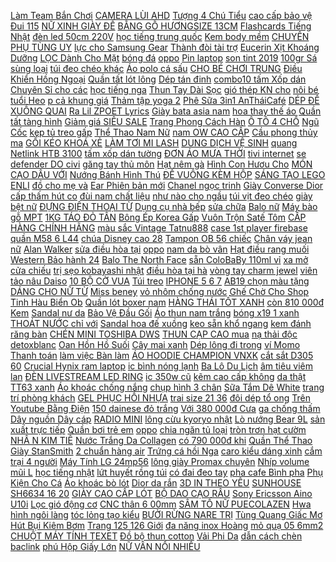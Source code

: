 [Làm Team Bắn Chơi](https://magioithieumomo.haitrieuweb.com/p0/3/467/live-free-fire-tuyen-tay-to-lam-team-ban-choi-tieu-gaming-ma-momo/) [CAMERA LÙI AHD](https://pds5.ndk.vn/p0/227/305/camera-lui-ahd-so-sanh-danh-gia/) [Tượng 4 Chú Tiểu](https://pds6.ndk.vn/p0/271/293/tuong-4-chu-tieu-doi-non-so-sanh-danh-gia/) [cao cấp bảo vệ](https://pds5.ndk.vn/p0/223/256/duoc-chon-mau-ga-chong-tham-cotton-cao-cap-bao-ve-nem-1m6x2m-1m8x2m-so-sanh-danh-gia/) [Đui 115](https://pds3.ndk.vn/p0/126/508/dui-115-so-sanh-danh-gia/) [NỮ XINH GIÀY ĐẾ](https://pds5.ndk.vn/p0/224/179/giay-nu-xinh-giay-de-banh-mi-dep-mau-moi-so-sanh-danh-gia/) [BẰNG GỖ HƯƠNGSIZE 13CM](https://pds7.ndk.vn/p0/329/311/ong-dot-tram-huong-bang-go-huongsize-13cm-anh-that-so-sanh-danh-gia/) [Flashcards Tiếng Nhật](https://sites.google.com/site/maysuoi2w/flashcards-tieng-nhat) [đèn led 50cm 220V](https://pds2.ndk.vn/p0/84/812/thanh-den-led-50cm-220v-72led-so-sanh-danh-gia/) [học tiếng trung quốc](https://hoctiengtrungquoc0.blogspot.com/2017/12/le-ngoc-tuan-noi-ve-du-ifan-du-hot-nhat.html) [Kem body mềm](https://pds.ndk.vn/p0/51/148/kem-body-mem-so-sanh-danh-gia/) [CHUYÊN PHỤ TÙNG UY](https://pds.ndk.vn/p0/2/981/sale-nhong-sen-dia-cho-xe-winner-chinh-hang-honda-giau-motor-chuyen-phu-tung-uy-tin-so-sanh-danh-gia/) [lực cho Samsung Gear](https://pds.ndk.vn/p0/36/346/kinh-cuong-luc-cho-samsung-gear-s2-so-sanh-danh-gia/) [Thành đòi tài trợ](https://magioithieumomo.haitrieuweb.com/p0/3/185/hat-mai-uoc-mo-3-hau-truong-tap-3thi-sinh-co-giong-ca-ngay-ngat-khien-tran-thanh-doi-tai-tro-album-ma-momo/) [Eucerin Xịt Khoáng Dưỡng](https://pds2.ndk.vn/p0/70/789/eucerin-xit-khoang-duong-am-cho-da-50ml-so-sanh-danh-gia/) [LỌC Dành Cho Mặt](https://pds4.ndk.vn/p0/190/47/phin-loc-danh-cho-mat-na-phong-doc-so-sanh-danh-gia/) [bóng đá](https://bongda5.blogspot.com/2018/04/nhung-kieu-ghi-ban-trong-bong-sut-xa-vo.html) [oppo](https://oppo6.blogspot.com/2017/10/oppo-vivo-revealed-40000-per-month-for.html) [Pin laptop](https://pinlaptop0.blogspot.com) [son tint 2019](https://pds4.ndk.vn/p0/196/742/son-tint-2019-so-sanh-danh-gia/) [100gr Sá sùng loại](https://pds6.ndk.vn/p0/258/545/100gr-sa-sung-loai-xuat-khau-sach-cat-trung-bien-nha-trang-so-sanh-danh-gia/) [túi đeo chéo khác](https://pds5.ndk.vn/p0/229/569/tui-deo-cheo-khac-doremon-so-sanh-danh-gia/) [Áo polo cá sấu](https://pds4.ndk.vn/p0/179/208/ao-polo-ca-sau-lacoste-so-sanh-danh-gia/) [CHO BÉ CHƠI TRUNG](https://pds3.ndk.vn/p0/139/33/bo-canh-tien-co-den-cho-be-choi-trung-thu-so-sanh-danh-gia/) [Điều Khiển Hồng Ngoại](https://pds3.ndk.vn/p0/118/392/trung-tam-dieu-khien-hong-ngoai-wr1-smartz-pm-so-sanh-danh-gia/) [Quần tất lót lông](https://pds2.ndk.vn/p0/76/972/quan-tat-lot-long-3d-day-dan-hang-loai-1-so-sanh-danh-gia/) [Dép tán đinh](https://pds4.ndk.vn/p0/194/770/dep-tan-dinh-so-sanh-danh-gia/) [combo10 tấm Xốp dán](https://pds6.ndk.vn/p0/291/52/combo10-tam-xop-dan-tuong-gia-da-3d-chau-au-so-sanh-danh-gia/) [Chuyên Sỉ cho các](https://pds.ndk.vn/p0/11/502/mu-luoi-trai-sport-nua-dau-chuyen-si-cho-cac-shop-ban-le-gia-xuong-so-sanh-danh-gia/) [học tiếng nga](https://hoctiengnga0.blogspot.com/2018/01/nau-viet-nam-cach-lam-mon-ca-me-kho.html) [Thun Tay Dài Sọc](https://pds4.ndk.vn/p0/171/723/d304-ao-thun-tay-dai-soc-cheo-so-sanh-danh-gia/) [gió thép KN cho](https://pds.ndk.vn/p0/0/549/loc-gio-thep-kn-cho-vario-so-sanh-danh-gia/) [nôi bé tuổi Heo](https://pds7.ndk.vn/p0/320/932/set-bong-thoi-noi-be-tuoi-heo-day-du-rem-bom-keo-dan-so-sanh-danh-gia/) [p cả khung giá](https://pds.ndk.vn/p0/16/923/man-khung-m6-2m-dep-ca-khung-gia-re-so-sanh-danh-gia/) [Thảm tập yoga 2](https://pds4.ndk.vn/p0/173/743/tham-tap-yoga-2-lop-so-sanh-danh-gia/) [Phê Sữa 3in1 AnTháiCafé](https://pds3.ndk.vn/p0/122/242/combo-10-goi-ca-phe-sua-3in1-anthaicafe-goi-18g-so-sanh-danh-gia/) [DÉP ĐẾ XUỒNG QUAI](https://pds2.ndk.vn/p0/70/788/duoc-giam-10k-cuoc-dep-de-xuong-quai-trong-9p-sang-chanh-so-sanh-danh-gia/) [Ra Lil ZPOET Lyrics](https://magioithieumomo.haitrieuweb.com/p0/3/39/yeu-tu-dau-ma-ra-lil-zpoetlyrics-videomeens-ma-momo/) [Giày bata asia nam](https://pds7.ndk.vn/p0/308/418/giay-bata-asia-nam-nu-so-sanh-danh-gia/) [hoa thay thế áo](https://pds7.ndk.vn/p0/312/681/mieng-dan-dau-nhu-hoa-thay-the-ao-nguc-so-sanh-danh-gia/) [Quần tất tàng hình](https://pds5.ndk.vn/p0/246/827/quan-tat-tang-hinh-so-sanh-danh-gia/) [Giảm giá SIÊU SALE](https://cachlamdep3.blogspot.com/2020/01/giam-gia-sieu-sale-cho-xem-hang-that.html) [Trang Phong Cách Hàn](https://pds.ndk.vn/p0/0/432/balo-nhi-nu-thoi-trang-phong-cach-han-quoc-cnt-bl20-so-sanh-danh-gia/) [Ô TÔ 4 CHỔ](https://pds6.ndk.vn/p0/277/581/ac-quy-khoi-dong-o-to-4-cho-khong-cham-nuoc-so-sanh-danh-gia/) [Ngũ Cốc](https://pds4.ndk.vn/p0/167/832/ngu-coc-so-sanh-danh-gia/) [kẹp tủ treo gấp](https://pds3.ndk.vn/p0/126/408/sieu-tien-loi-thung-rac-kep-tu-treo-gap-gon-nha-bep-thung-rac-da-nang-gap-gon-so-sanh-danh-gia/) [Thể Thao Nam Nữ](https://pds2.ndk.vn/p0/97/912/giay-sneaker-the-thao-nam-nu-trang-phoi-den-so-sanh-danh-gia/) [nam OW CAO CẤP](https://pds.ndk.vn/p0/23/389/hot-bo-quan-ao-he-nam-ow-cao-cap-sieu-re-so-sanh-danh-gia/) [Cầu phong thủy ma](https://pds.ndk.vn/p0/32/526/cau-phong-thuy-mau-vang-tu-nhien-so-sanh-danh-gia/) [GỐI KÉO KHOÁ XẺ](https://pds7.ndk.vn/p0/316/129/chan-vay-om-but-chi-dai-den-goi-keo-khoa-xe-sau-c40-so-sanh-danh-gia/) [LÀM TƠI MI LASH](https://pds4.ndk.vn/p0/179/515/mascara-lam-toi-mi-lash-sensational-den-maybeline-nhat-ban-so-sanh-danh-gia/) [DUNG DỊCH VỆ SINH](https://pds3.ndk.vn/p0/132/729/xit-phu-khoa-thao-duoc-dung-dich-ve-sinh-phu-nu-thao-duoc-so-sanh-danh-gia/) [quang Netlink HTB 3100](https://pds.ndk.vn/p0/53/711/bo-converter-quang-netlink-htb-3100-ab-so-sanh-danh-gia/) [tấm xốp dán tường](https://pds6.ndk.vn/p0/259/653/bo-10-tam-xop-dan-tuong-mieng-dan-tuong-gia-gach-xop-3d-dan-tuong-so-sanh-danh-gia/) [ĐƠN ÁO MƯA THỜI](https://pds5.ndk.vn/p0/225/605/ao-mua-don-ao-mua-thoi-trang-so-sanh-danh-gia/) [tivi internet](https://tiviinternet1.blogspot.com/2017/11/iphone-8-iphone-x-namdaik.html) [se defender DO civi](http://cv.xn--kimtinonline1-jr2g7a.vn/p0/0/663/como-se-defender-do-civi-19-kiem-tien-affiliate-civi-vn/) [găng tay thủ môn](https://pds5.ndk.vn/p0/244/768/gang-tay-thu-mon-so-sanh-danh-gia/) [Hạt nêm gà](https://pds6.ndk.vn/p0/269/85/hat-nem-ga-so-sanh-danh-gia/) [Hình Con Hươu Cho](https://pds3.ndk.vn/p0/130/774/thu-nhun-bom-hoi-hinh-con-huou-cho-be-yeu-so-sanh-danh-gia/) [MÓN CẠO DÂU VỚI](https://pds2.ndk.vn/p0/78/53/bo-3-mon-cao-dau-voi-36-luoi-dao-cao-so-sanh-danh-gia/) [Nướng Bánh Hình Thú](https://pds3.ndk.vn/p0/110/901/may-nuong-banh-hinh-thu-magic-bullet-so-sanh-danh-gia/) [ĐẾ VUÔNG KÈM HỘP](https://pds2.ndk.vn/p0/76/103/bot-nu-de-vuong-kem-hop-ma-7707-so-sanh-danh-gia/) [SÁNG TẠO LEGO ENLI](https://pds2.ndk.vn/p0/79/55/free-ship-ghep-hinh-sang-tao-lego-enli-460-chi-tiet-hop-nhuabuon-si-re-so-sanh-danh-gia/) [đồ cho mẹ và](https://pds4.ndk.vn/p0/166/176/tui-dung-do-cho-me-va-be-so-sanh-danh-gia/) [Ear Phiên bản mới](https://pds3.ndk.vn/p0/130/958/tai-nghe-xiaomi-piston-lite-in-ear-phien-ban-moi-2017-so-sanh-danh-gia/) [Chanel ngọc trinh](https://pds4.ndk.vn/p0/156/384/chanel-ngoc-trinh-so-sanh-danh-gia/) [Giày Converse Dior](https://pds6.ndk.vn/p0/281/759/giay-converse-dior-so-sanh-danh-gia/) [cấp thấm hút co](https://pds2.ndk.vn/p0/66/376/combo-5-quan-lot-nam-lung-citymen-chat-vai-cotton-cao-cap-tham-hut-co-gian-tot-hang-san-xuat-tai-viet-nam-quan-xi-so-sanh-danh-gia/) [đùi nam chất liệu](https://pds3.ndk.vn/p0/110/626/gia-sock-quan-lot-boxer-nam-sip-dui-nam-chat-lieu-cotton-co-gian-thoang-mat-tham-hut-mo-hoi-tot-gia-sock-so-sanh-danh-gia/) [như nào cho ngầu](https://rocket1h.haitrieuweb.com/p0/6/477/mo-bia-nhu-nao-cho-ngau-anh-em-nvtien-rocket-1h-tang-thoi-gian/) [túi vịt đeo chéo](https://pds5.ndk.vn/p0/221/275/tui-vit-deo-cheo-so-sanh-danh-gia/) [giày bệt nữ](https://pds2.ndk.vn/p0/93/347/giay-bet-nu-so-sanh-danh-gia/) [ĐỰNG ĐIỆN THOẠI TỪ](https://pds5.ndk.vn/p0/229/290/bao-da-bo-gia-van-ca-sau-dung-dien-thoai-tu-4-65inch-so-sanh-danh-gia/) [Dụng cụ nhà bếp](https://sites.google.com/site/maykhoan1x/dung-cu-nha-bep-khac) [sửa chữa](https://suachua2.blogspot.com/2017/12/ao-bitcoin-free-va-au-tu-bitcoin-tren.html) [Balo nữ](https://sites.google.com/site/totnhatx1x1/balo-nu) [Máy bào gỗ MPT](https://pds5.ndk.vn/p0/210/395/may-bao-go-mpt-mpl8205-cong-suat-560w-so-sanh-danh-gia/) [1KG TÁO ĐỎ TÂN](https://pds5.ndk.vn/p0/219/598/1kg-tao-do-tan-cuong-hang-loai-1-sieu-ngon-so-sanh-danh-gia/) [Bông Ép Korea Gấp](https://pds.ndk.vn/p0/27/916/dem-han-quoc-1m2x2mx5cm-bong-ep-korea-gap-3-bh-5-nam-gia-re-so-sanh-danh-gia/) [Vuôn Trộn Satế Tôm](https://pds.ndk.vn/p0/6/435/500gbanh-trang-vuon-tron-sate-tomtrungnghia-so-sanh-danh-gia/) [CẤP HÀNG CHÍNH HÃNG](https://pds7.ndk.vn/p0/319/134/hang-depvip-dong-ho-co-fngeen-nam-cao-cap-hang-chinh-hang-bao-hanh-1-nam-so-sanh-danh-gia/) [màu sắc Vintage Tatnu888](https://pds7.ndk.vn/p0/303/53/10-doi-tat-gan-nu-mau-sac-vintage-tatnu888-0987721020-so-sanh-danh-gia/) [case 1st player firebase](https://pds.ndk.vn/p0/36/383/vo-case-1st-player-firebase-x2-so-sanh-danh-gia/) [quần M58 6 L44](https://pds2.ndk.vn/p0/95/778/bim-merries-dan-nb-906-s826-m644-l58-quan-m586-l446-xl386-xxl262-so-sanh-danh-gia/) [chúa Disney cao 28](https://pds2.ndk.vn/p0/86/212/bup-be-cong-chua-disney-cao-28-cm-fullbox-so-sanh-danh-gia/) [Tampon OB 56 chiếc](https://pds3.ndk.vn/p0/143/222/tampon-ob-56-chiec-so-sanh-danh-gia/) [Chân váy jean nữ](https://pds4.ndk.vn/p0/185/374/chan-vay-jean-nu-bui-bam-so-sanh-danh-gia/) [Alan Walker](https://alanwalker0.blogspot.com/2017/11/huong-dan-bat-nut-kiem-tin-kiem-tien.html) [sửa điều hòa tại](https://suadieuhoatainha1.blogspot.com/2018/01/ky-thuat-lam-chuong-nuoi-ln-rung-quy-mo.html) [oppo](https://oppo6.blogspot.com/2018/01/su-kien-my-pham-m-white-ra-mat-san-pham.html) [nam da bò vân](https://pds.ndk.vn/p0/30/878/bao-hanh-1-namgiay-luoi-nam-da-bo-van-ca-sau-de-cao-su-khau-chac-chan-so-sanh-danh-gia/) [Hạt điều rang muối](https://pds2.ndk.vn/p0/84/633/hat-dieu-rang-muoi-loai-vo-doi-500gr-an-la-me-so-sanh-danh-gia/) [Western Bảo hành 24](https://pds6.ndk.vn/p0/285/275/o-cung-di-dong-320gb-30-western-bao-hanh-24-thang-1-doi-1-so-sanh-danh-gia/) [Balo The North Face](https://pds4.ndk.vn/p0/188/764/balo-the-north-face-so-sanh-danh-gia/) [sẵn ColoBaBy 110ml vỉ](https://pds5.ndk.vn/p0/241/178/sua-pha-san-colobaby-110ml-vi-4-hop-so-sanh-danh-gia/) [xa mở cửa chiếu](https://pds5.ndk.vn/p0/207/332/xe-dieu-khien-tu-xa-mo-cua-chieu-den-size-khung-pin-sac-112-so-sanh-danh-gia/) [trị sẹo kobayashi nhật](https://pds3.ndk.vn/p0/105/866/kem-tri-seo-kobayashi-nhat-ban-so-sanh-danh-gia/) [điều hòa tại hà](https://suadieuhoahanoi2.blogspot.com/2017/11/mo-hop-anh-gia-chi-tiet-iphone-7-en.html) [vòng tay charm jewel](https://pds3.ndk.vn/p0/136/764/vong-tay-charm-jewel-so-sanh-danh-gia/) [viên tảo nâu Daiso](https://sites.google.com/site/luachon1x1/ho-tro-he-mien-dich/fucoidan-vien-tao-nau-daiso-goi-20-ngay-chi-voi-65800d) [10 BỘ CỜ VUA](https://pds.ndk.vn/p0/44/550/10-bo-co-vua-ban-giay-so-sanh-danh-gia/) [Túi treo](https://pds5.ndk.vn/p0/208/304/tui-treo-so-sanh-danh-gia/) [IPHONE 5 6 7](https://pds6.ndk.vn/p0/260/497/gia-si-op-tron-den-iphone-5678plusxxsxsmax-so-sanh-danh-gia/) [AB19 chọn màu tặng](https://pds2.ndk.vn/p0/67/848/sieu-basic-bo-2-ao-thun-nam-co-be-pigofashion-ab19-chon-mau-tang-kem-deal-0d-1-quan-dui-boxer-thoi-trang-so-sanh-danh-gia/) [DÁNG CHO NỮ TỪ](https://pds5.ndk.vn/p0/246/25/cho-xem-hang-ao-kieu-tay-lo-cham-bi-duyen-dang-cho-nu-tu-48-den-58kg-shop-bao-dep-so-sanh-danh-gia/) [Miss beney](https://pds6.ndk.vn/p0/0/764/miss-beney-so-sanh-danh-gia/) [vỏ nhôm chống nước](https://pds4.ndk.vn/p0/162/304/nguon-led-12v-33a-vo-nhom-chong-nuoc-ngoai-troi-12v-400w-vo-nhom-ngoai-troi-so-sanh-danh-gia/) [Ghế Chờ Cho Shop](https://pds5.ndk.vn/p0/214/325/ghe-cho-cho-shop-du-mau-lien-he-van-chuyen-so-sanh-danh-gia/) [Tinh Hàu Biển Ob](https://pds.ndk.vn/p0/41/153/tinh-hau-bien-ob-30v-so-sanh-danh-gia/) [Quần lót boxer nam](https://sites.google.com/site/khoaxecua1x/quan-lot-boxer-nam) [HÀNG THÁI TỐT XANH](https://bongda5.blogspot.com/2020/03/giam-gia-bo-quan-ao-bong-hang-thai-tot.html) [còn 810 000đ Kem](https://dongho6.blogspot.com/2019/11/chi-con-810000-kem-duong-trangtri-mun.html) [Sandal nư da](https://pds4.ndk.vn/p0/152/738/sandal-nu-da-so-sanh-danh-gia/) [Bảo Vệ Đầu Gối](https://pds3.ndk.vn/p0/110/528/bo-goi-bang-goi-pj-bang-bao-ve-dau-goi-bang-goi-the-thao-so-sanh-danh-gia/) [Áo thun nam trắng](https://pds5.ndk.vn/p0/246/287/ao-thun-nam-trang-dai-tay-so-sanh-danh-gia/) [bóng x19 1 xanh](https://pds3.ndk.vn/p0/134/613/giay-da-bong-x191-xanh-ngoc-tf-so-sanh-danh-gia/) [THOÁT NƯỚC chỉ với](https://sites.google.com/site/banhchung2203/noi-that-phong-tam/phi-90-pheu-thoat-nuoc-chi-voi-112800d) [Sandal hoa đế xuồng](https://pds.ndk.vn/p0/0/325/sandal-hoa-de-xuong-so-sanh-danh-gia/) [keo sẵn khổ ngang](https://pds4.ndk.vn/p0/180/426/5m-giay-dan-kinh-co-keo-san-kho-ngang-90cm-so-sanh-danh-gia/) [kem đánh răng bàn](https://pds3.ndk.vn/p0/133/333/hop-dung-kem-danh-rang-ban-chai-so-sanh-danh-gia/) [CHÉN MINI TOSHIBA DWS](https://pds4.ndk.vn/p0/189/20/may-rua-chen-mini-toshiba-dws-22avn-k-so-sanh-danh-gia/) [THUN CẠP CAO mua](https://sites.google.com/site/gaubongd3124/quan-tay-nu/149460d---quan-tay-nu-cotton-co-gian-lung-thun-cap-cao-mua-ngay) [nạ thải độc detoxblanc](https://pds2.ndk.vn/p0/98/264/mat-na-thai-doc-detoxblanc-mau-moi-so-sanh-danh-gia/) [Oan Hồn Hồ Suối](https://magioithieumomo.haitrieuweb.com/p0/2/222/giai-thoat-oan-hon-ho-suoi-lam-ma-momo/) [Cây mai xanh](https://pds.ndk.vn/p0/0/249/cay-mai-xanh-so-sanh-danh-gia/) [Dép lông đi trong](https://pds3.ndk.vn/p0/110/436/dep-long-di-trong-nha-so-sanh-danh-gia/) [ví Momo Thanh toán](https://magioithieumomo.haitrieuweb.com/p0/2/184/mua-ve-vang-coc-bang-vi-momo-thanh-toan-appstore-voi-momo-moi-nhat-2020-ma-momo/) [làm việc Bàn làm](https://pds4.ndk.vn/p0/152/503/ban-lam-viec-ban-lam-viec-so-sanh-danh-gia/) [ÁO HOODIE CHAMPION VNXK](https://pds5.ndk.vn/p0/207/468/ao-hoodie-champion-vnxk-so-sanh-danh-gia/) [cắt sắt D305 60](https://pds.ndk.vn/p0/48/67/luoi-hop-kim-cat-sat-d305602542622-so-sanh-danh-gia/) [Crucial Hynix ram laptop](https://pds5.ndk.vn/p0/227/110/samsung-micron-crucial-hynix-ram-laptop-sx-nam-2019-so-sanh-danh-gia/) [ic bình nóng lạnh](https://pds7.ndk.vn/p0/321/842/ic-binh-nong-lanh-so-sanh-danh-gia/) [Ba Lô Du Lịch](https://pds.ndk.vn/p0/12/3/ba-lo-du-lich-thoi-trang-haras-hrs133-so-sanh-danh-gia/) [âm tiêu viêm lan](https://pds4.ndk.vn/p0/161/483/hong-am-tieu-viem-lan-chi-x2-se-khit-lam-hong-so-sanh-danh-gia/) [ĐÈN LIVESTREAM LED RING](https://pds5.ndk.vn/p0/235/246/hot-hot-hot-den-livestream-led-ring-35-cm-tron-bo-nhu-hinh-so-sanh-danh-gia/) [ic 350w cũ](https://pds.ndk.vn/p0/62/877/ic-350w-cu-so-sanh-danh-gia/) [kẽm cao cấp không](https://pds.ndk.vn/p0/26/510/day-kem-cao-cap-khong-gi-so-sanh-danh-gia/) [da thật TT63 xanh](https://pds5.ndk.vn/p0/230/851/giay-tang-chieu-cao-nam-da-that-tt63-xanh-cao-5cm-so-sanh-danh-gia/) [Áo khoác chống nắng](https://pds4.ndk.vn/p0/192/233/ao-khoac-chong-nang-so-sanh-danh-gia/) [chụp hình 3 chân](https://pds7.ndk.vn/p0/317/700/gay-chup-hinh-3-chan-3120-so-sanh-danh-gia/) [Sữa Tắm Dê White](https://pds.ndk.vn/p0/0/173/shop-tro-gia-them-10k-combo-2-chai-sua-tam-de-white-care-cao-cap-malaysia-chai-khong-lo-1200ml-x-2-chai-hsd-den-thang-so-sanh-danh-gia/) [trang trí phòng khách](https://pds3.ndk.vn/p0/103/30/den-ban-trang-tri-phong-khach-va-phong-ngu-phong-cach-hoang-gia-ja2047-so-sanh-danh-gia/) [GEL PHỤC HỒI NHỰA](https://pds4.ndk.vn/p0/152/603/gel-phuc-hoi-nhua-x94-so-sanh-danh-gia/) [trai size 21 36](https://pds4.ndk.vn/p0/195/961/giay-the-thao-be-trai-size-21-36-sieu-nhan-nhen-den-led-so-sanh-danh-gia/) [đôi dép tổ ong](https://pds6.ndk.vn/p0/267/106/10-doi-dep-to-ong-den-to-gia-si-so-sanh-danh-gia/) [Trên Youtube Bằng Điện](https://magioithieumomo.haitrieuweb.com/p0/2/117/huong-dan-cach-kiem-tien-tu-vi-momo-500k1ngay-app-kiem-tien-tren-youtube-bang-dien-thoai-2019-ma-momo/) [150 dainese đỏ trắng](https://pds.ndk.vn/p0/21/257/tem-trum-exciter-150-dainese-do-trang-dep-so-sanh-danh-gia/) [Với 380 000đ Cưa](https://sites.google.com/site/banhchung2203/may-cat/voi-380000d---cua-dia-noi-dia-nhat-mua-tai-day) [ga chống thấm](https://pds3.ndk.vn/p0/122/201/ga-chong-tham-so-sanh-danh-gia/) [Dây nguồn Dây cáp](https://pds3.ndk.vn/p0/116/806/module-p10-smd-mau-do-trong-nha-day-nguon-day-cap-4-oc-nam-cham-so-sanh-danh-gia/) [RADIO MINI](https://pds5.ndk.vn/p0/220/964/radio-mini-so-sanh-danh-gia/) [lông cừu kyoryo nhật](https://pds3.ndk.vn/p0/110/897/chan-long-cuu-kyoryo-nhat-ban-so-sanh-danh-gia/) [Lò nướng Bear 9L](https://pds.ndk.vn/p0/43/415/lo-nuong-bear-9l-so-sanh-danh-gia/) [sản xuất trực tiếp](https://thucphamsach3.blogspot.com/2020/01/giam-gia-freeship-combo-100-hop-giay_4.html) [Quần bơi trẻ em](https://pds3.ndk.vn/p0/130/855/quan-boi-tre-em-tehq05-so-sanh-danh-gia/) [oppo](https://oppo6.blogspot.com/2017/11/video-huong-dan-tu-hoc-photoshop-cs6.html) [chia ngăn tủ loại](https://pds5.ndk.vn/p0/239/349/combo-4-tam-vach-chia-ngan-tu-loai-lon-so-sanh-danh-gia/) [tròn trơn hạt cườm](https://pds4.ndk.vn/p0/185/372/combo-2-bi-bac-hat-tron-tron-hat-cuom-bac-ngoc-quy-gemstones-so-sanh-danh-gia/) [NHÂ N KIM TIÊ](https://pds5.ndk.vn/p0/243/548/xa-kho-nhan-kim-tien-cao-cap-sieu-ben-dep-so-sanh-danh-gia/) [Nước Trắng Da Collagen](https://pds5.ndk.vn/p0/204/868/lot-nuoc-trang-da-collagen-x3-thai-lan-so-sanh-danh-gia/) [có 790 000đ khi](https://sites.google.com/site/suadinhduong321/may-scan/chi-co-790000d-khi-mua-may-quet-ma-vach-syble-xb2066-1d) [Quần Thể Thao](https://pds.ndk.vn/p0/45/668/quan-the-thao-so-sanh-danh-gia/) [Giày StanSmith](https://pds5.ndk.vn/p0/205/352/giay-stansmith-so-sanh-danh-gia/) [2 chuẩn hàng air](https://pds5.ndk.vn/p0/214/161/thanh-ly-gia-soc-sua-aptamil-profura-uc-so-2-chuan-hang-air-date-11-122020-so-3-date-xa-gia-tot-so-sanh-danh-gia/) [Trứng cá hồi Nga](https://pds.ndk.vn/p0/23/303/trung-ca-hoi-nga-200g-so-sanh-danh-gia/) [caro kiểu dáng xinh](https://pds.ndk.vn/p0/0/179/ao-thun-tay-dai-ke-soc-caro-kieu-dang-xinh-xan-cho-nu-so-sanh-danh-gia/) [cắm trại 4 người](https://pds6.ndk.vn/p0/0/951/leu-cam-trai-4-nguoi-2-lop-hang-xin-chong-mua-tot-cho-oyu-so-sanh-danh-gia/) [Máy Tính LG 24mp56](https://pds.ndk.vn/p0/25/964/man-hinh-may-tinh-lg-24mp56-ips-vien-titan-so-sanh-danh-gia/) [lông giày Promax chuyên](https://pds7.ndk.vn/p0/317/557/giay-bong-chuyen-cau-long-giay-promax-chuyen-dung-so-sanh-danh-gia/) [Nhíp volume mũi L](https://pds2.ndk.vn/p0/81/869/nhip-volume-mui-l-so-sanh-danh-gia/) [học tiếng nhật](https://0hoctiengnhat.blogspot.com/2017/12/cach-nau-bo-nhung-dam-mon-ngon-chef.html) [lứt huyết rồng túi](https://pds5.ndk.vn/p0/228/780/ma-grotet-giam-12-don-250k-gao-lut-huyet-rong-tui-1kg-so-sanh-danh-gia/) [có đai đeo tay](https://pds5.ndk.vn/p0/229/58/op-dien-thoai-hoa-tiet-lv-lap-lanh-co-dai-deo-tay-cho-iphone-so-sanh-danh-gia/) [pha cafe Bình pha](https://pds3.ndk.vn/p0/121/348/am-pha-cafe-binh-pha-cafe-so-sanh-danh-gia/) [Phụ Kiện Cho Cá](https://pds2.ndk.vn/p0/78/0/phu-kien-cho-ca-an-so-sanh-danh-gia/) [Áo khoác bò lót](https://pds.ndk.vn/p0/48/494/ao-khoac-bo-lot-long-hot-hit-so-sanh-danh-gia/) [Dior da rắn](https://pds5.ndk.vn/p0/203/691/dior-da-ran-so-sanh-danh-gia/) [3D IN THEO YÊU](https://pds4.ndk.vn/p0/197/93/tranh-dan-tuong-3d-in-theo-yeu-cau-zalo-0967959399-so-sanh-danh-gia/) [SUNHOUSE SH6634 16 20](https://pds2.ndk.vn/p0/75/451/bo-noi-anod-sunhouse-sh6634-16-20-24cm-so-sanh-danh-gia/) [GIÀY CAO CẤP LÓT](https://pds3.ndk.vn/p0/135/959/combo-2-mieng-lot-giay-lot-giay-cao-cap-lot-tang-chieu-cao-so-sanh-danh-gia/) [BỘ DAO CẠO RÂU](https://pds2.ndk.vn/p0/73/595/bo-dao-cao-rau36-luoi-1-kem-so-sanh-danh-gia/) [Sony Ericsson Aino U10i](https://pds.ndk.vn/p0/16/640/sony-ericsson-aino-u10i-so-sanh-danh-gia/) [Lọc gió động cơ](https://pds6.ndk.vn/p0/287/255/loc-gio-dong-co-kia-sorento-santafe-2015-may-dau-so-sanh-danh-gia/) [CNC thân 6 00mm](https://pds5.ndk.vn/p0/236/711/mua-9-tang-1-mui-dao-khac-3d-cnc-than-600mm-l50607080100120-hang-nha-may-so-sanh-danh-gia/) [SÂM TỐ NỮ PUECOLAZEN](https://pds6.ndk.vn/p0/290/947/sam-to-nu-puecolazen-full-hop-so-sanh-danh-gia/) [Hwa hình ngôi làng](https://pds6.ndk.vn/p0/282/853/ly-su-cao-cap-dong-hwa-hinh-ngoi-lang-mau-nau-300ml-mc001-nau-so-sanh-danh-gia/) [tóc lỏng tạo kiểu](https://pds4.ndk.vn/p0/151/358/gel-toc-long-tao-kieu-va-giu-nep-toc-xoan-confume-400-ml-so-sanh-danh-gia/) [BƯỞI RỪNG NARE TRỊ](https://pds4.ndk.vn/p0/172/501/dau-goi-buoi-rung-nare-tri-rung-toc-giam-nhon-gau-nam-so-sanh-danh-gia/) [Tùng Quang Giấc Mơ](https://magioithieumomo.haitrieuweb.com/p0/2/570/pbn-128-bao-han-nhu-loan-luong-tung-quang-giac-mo-sac-mau-ma-momo/) [Hút Bụi Kiêm Bơm](https://pds6.ndk.vn/p0/286/432/may-bom-lop-oto-mini-may-hut-bui-kiem-bom-lop-o-to-4-in-1-may-hut-bui-ban-tieng-anh-cao-cap-may-hut-bui-o-to-so-sanh-danh-gia/) [Trang 125 126 Giới](https://magioithieumomo.haitrieuweb.com/p0/1/121/hoc-truc-tuyen-toan-lop-5-trang-125-126-gioi-thieu-hinh-tru-hinh-cau-ma-momo/) [đa năng inox Hoàng](https://pds7.ndk.vn/p0/304/789/noi-u-giu-nhiet-chan-khong-da-nang-inox-hoang-gia-7l-mau-do-dun-so-sanh-danh-gia/) [mỏ quạ 05 6mm2](https://pds4.ndk.vn/p0/192/224/kem-tuot-day-dien-mo-qua-05-6mm2-ingco-hwsp15608-so-sanh-danh-gia/) [CHUỘT MÁY TÍNH TEXET](https://pds6.ndk.vn/p0/274/911/chuot-may-tinh-texet-hh-250-hang-nhap-khau-so-sanh-danh-gia/) [Đồ bộ thun cotton](https://pds5.ndk.vn/p0/230/696/do-bo-thun-cotton-nu-phoi-soc-army-cao-cap-dn017-so-sanh-danh-gia/) [Vải Phi Da](https://pds3.ndk.vn/p0/113/379/vai-phi-da-so-sanh-danh-gia/) [dẫn cách chèn baclink](https://khuyenmaiinet.haitrieuweb.com/p0/5/136/huong-dan-cach-chen-baclink-tu-khoa-vao-mang-xa-hoi-tumblr-moi-nhat-danh-gia-inet/) [phú Hộp Giấy Lớn](https://pds.ndk.vn/p0/27/235/co-ty-phu-hop-giay-lon-5-trong-1-so-sanh-danh-gia/) [NỮ VÂN NỔI NHIỀU](https://pds6.ndk.vn/p0/266/480/sieu-sale-tui-xach-nu-tui-xach-xach-nu-van-noi-nhieu-ngan-tien-ich-so-sanh-danh-gia/) 